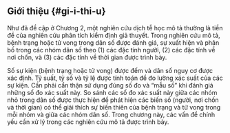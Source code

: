 ## Giới thiệu {#gi-i-thi-u}

Như đã đề cập ở Chương 2, một nghiên cứu dịch tễ học mô tả thường là tiền đề của nghiên cứu phân tích kiểm định giả thuyết. Trong nghiên cứu mô tả, bệnh trạng hoặc tử vong trong dân số được đánh giá, sự xuất hiện và phân bố trong các nhóm dân số theo (1) các đặc tính người, (2) các đặc tính về nơi chốn, và (3) các đặc tính về thời gian được trình bày.

Số sự kiện (bệnh trạng hoặc tử vong) được đếm và dân số nguy cơ được xác định. Tỷ suất, tỷ số và tỷ lệ được tính toán để đo lường xác suất của các sự kiện. Cần phải cẩn thận sử dụng đúng số đo và “mẫu số” khi đánh giá những số đo xác suất này. So sánh các số đo xác suất này giữa các nhóm nhỏ trong dân số được thực hiện để phát hiện các biến số (người, nơi chốn và thời gian) có thể giải thích sự biến thiên của bệnh trạng và tử vong trong mỗi nhóm và giữa các nhóm dân số. Trong chương này, các vấn đề chính yếu cần xử lý trong các nghiên cứu mô tả được trình bày.